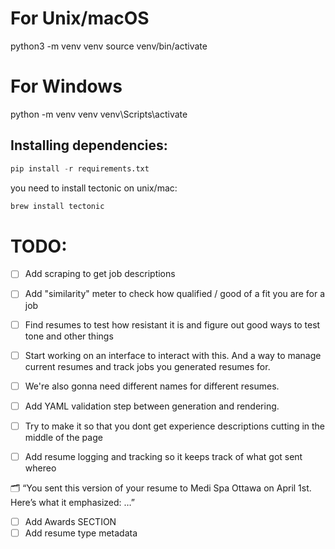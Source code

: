 # For Unix/macOS

python3 -m venv venv
source venv/bin/activate

# For Windows

python -m venv venv
venv\Scripts\activate

## Installing dependencies:

```python
pip install -r requirements.txt
```

you need to install tectonic
on unix/mac:

```sh
brew install tectonic
```

# TODO:

- [ ] Add scraping to get job descriptions
- [ ] Add "similarity" meter to check how qualified / good of a fit you are for a job

- [ ] Find resumes to test how resistant it is and figure out good ways to test tone and other things
- [ ] Start working on an interface to interact with this. And a way to manage current resumes and track jobs you generated resumes for.
- [ ] We're also gonna need different names for different resumes.
- [ ] Add YAML validation step between generation and rendering.
- [ ] Try to make it so that you dont get experience descriptions cutting in the middle of the page

- [ ] Add resume logging and tracking so it keeps track of what got sent whereo

🗂️ “You sent this version of your resume to Medi Spa Ottawa on April 1st. Here’s what it emphasized: …”

- [ ] Add Awards SECTION
- [ ] Add resume type metadata
